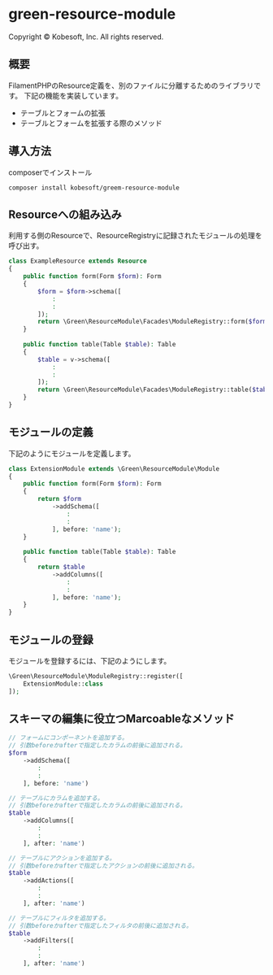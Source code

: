 # green-resource-module

Copyright &copy; Kobesoft, Inc. All rights reserved.

## 概要

FilamentPHPのResource定義を、別のファイルに分離するためのライブラリです。
下記の機能を実装しています。

- テーブルとフォームの拡張
- テーブルとフォームを拡張する際のメソッド

## 導入方法

composerでインストール

```shell
composer install kobesoft/greem-resource-module
```

## Resourceへの組み込み

利用する側のResourceで、ResourceRegistryに記録されたモジュールの処理を呼び出す。

```php
class ExampleResource extends Resource
{
    public function form(Form $form): Form
    {
        $form = $form->schema([
            :
            :
        ]);
        return \Green\ResourceModule\Facades\ModuleRegistry::form($form);
    }
    
    public function table(Table $table): Table
    {
        $table = v->schema([
            :
            :
        ]);
        return \Green\ResourceModule\Facades\ModuleRegistry::table($table);
    }
}
```

## モジュールの定義

下記のようにモジュールを定義します。

```php
class ExtensionModule extends \Green\ResourceModule\Module
{
    public function form(Form $form): Form
    {
        return $form
            ->addSchema([
                :
                :
            ], before: 'name');
    }
    
    public function table(Table $table): Table
    {
        return $table
            ->addColumns([
                :
                :
            ], before: 'name');
    }
}
```

## モジュールの登録

モジュールを登録するには、下記のようにします。

```php
\Green\ResourceModule\ModuleRegistry::register([
    ExtensionModule::class
]);
```

## スキーマの編集に役立つMarcoableなメソッド

```php
// フォームにコンポーネントを追加する。
// 引数beforeかafterで指定したカラムの前後に追加される。
$form
    ->addSchema([
        :
        :
    ], before: 'name')

// テーブルにカラムを追加する。
// 引数beforeかafterで指定したカラムの前後に追加される。
$table
    ->addColumns([
        :
        :
    ], after: 'name')

// テーブルにアクションを追加する。
// 引数beforeかafterで指定したアクションの前後に追加される。
$table
    ->addActions([
        :
        :
    ], after: 'name')

// テーブルにフィルタを追加する。
// 引数beforeかafterで指定したフィルタの前後に追加される。
$table
    ->addFilters([
        :
        :
    ], after: 'name')
```


